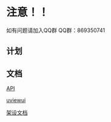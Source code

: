 
# 注意！！
如有问题请加入QQ群
QQ群：869350741

## 计划

## 文档

[API](https://apifox.com/apidoc/shared-2a64a041-feee-44d9-afd3-0599ce660494)

[uviewui](https://uviewui.com/components/intro.html)

[架设文档](https://docs.qq.com/aio/DZEhDWkdqTWlQWk5H)
